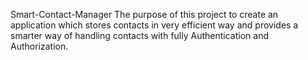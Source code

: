 Smart-Contact-Manager
The purpose of this project to create an application which stores contacts in very efficient way and provides a smarter way of handling contacts with fully Authentication and Authorization.
